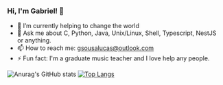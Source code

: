 ### Hi, I'm Gabriel! 👋

- 🌱 I’m currently helping to change the world
- 💬 Ask me about C, Python, Java, Unix/Linux, Shell, Typescript, NestJS or anything.
- 📫 How to reach me: [gsousalucas@outlook.com](mailto:gsousalucas@outlook.com)
- ⚡ Fun fact: I'm a graduate music teacher and I love help any people.

![Anurag's GitHub stats](https://github-readme-stats.vercel.app/api?username=gabrielsl96&hide=contribs,prs&show_icons=True&theme=dark)
[![Top Langs](https://github-readme-stats.vercel.app/api/top-langs/?username=gabrielsl96&layout=compact&theme=dark)](https://github.com/anuraghazra/github-readme-stat)
